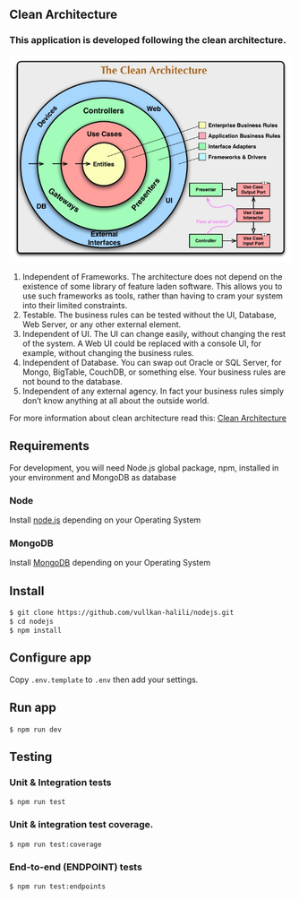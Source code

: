 ## Clean Architecture
### This application is developed following the clean architecture.
![alt text](https://raw.githubusercontent.com/vullkan-halili/nodejs/master/images/CleanArchitecture.jpg)
1. Independent of Frameworks. The architecture does not depend on the existence of some library of feature laden software. This allows you to use such frameworks as tools, rather than having to cram your system into their limited constraints.
2. Testable. The business rules can be tested without the UI, Database, Web Server, or any other external element.
3. Independent of UI. The UI can change easily, without changing the rest of the system. A Web UI could be replaced with a console UI, for example, without changing the business rules.
4. Independent of Database. You can swap out Oracle or SQL Server, for Mongo, BigTable, CouchDB, or something else. Your business rules are not bound to the database.
5. Independent of any external agency. In fact your business rules simply don’t know anything at all about the outside world.

For more information about clean architecture read this: [Clean Architecture](https://blog.cleancoder.com/uncle-bob/2012/08/13/the-clean-architecture.html)

## Requirements

For development, you will need Node.js global package, npm, installed in your environment and MongoDB as database

### Node
Install [node.js](https://nodejs.org) depending on your Operating System

### MongoDB
Install [MongoDB](https://docs.mongodb.com/manual/installation/) depending on your Operating System

## Install
    $ git clone https://github.com/vullkan-halili/nodejs.git
    $ cd nodejs
    $ npm install

## Configure app
Copy `.env.template` to `.env` then add your settings.

## Run app
    $ npm run dev

## Testing

### Unit & Integration tests
    $ npm run test

### Unit & integration test coverage.
    $ npm run test:coverage

### End-to-end (ENDPOINT) tests
    $ npm run test:endpoints
